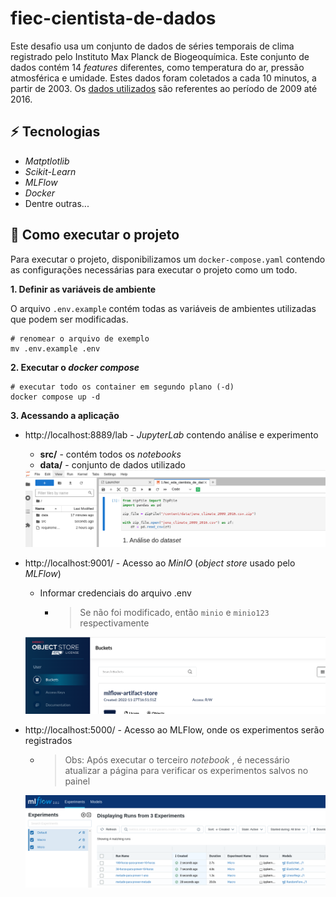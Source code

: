 # fiec-cientista-de-dados

Este desafio usa um conjunto de dados de séries temporais de clima registrado pelo Instituto Max
Planck de Biogeoquímica. Este conjunto de dados contém 14 *features* diferentes, como temperatura do ar, pressão atmosférica e umidade. Estes dados foram coletados a cada 10 minutos, a partir de 2003. Os [dados utilizados](https://storage.googleapis.com/tensorflow/tf-keras-datasets/jena_climate_2009_2016.csv.zip) são referentes ao período de 2009 até 2016.



##  :zap: **Tecnologias**

- *Matptlotlib*
- *Scikit-Learn*
- *MLFlow*
- *Docker*
- Dentre outras...

## :hammer: Como executar o projeto

Para executar o projeto, disponibilizamos um  `docker-compose.yaml` contendo as configurações necessárias para executar o projeto como um todo.

**1. Definir as variáveis de ambiente**

O arquivo  `.env.example`  contém todas as variáveis de ambientes utilizadas que podem ser modificadas.

```shell
# renomear o arquivo de exemplo
mv .env.example .env
```

**2. Executar o *docker compose***

```shell
# executar todo os container em segundo plano (-d)
docker compose up -d
```

**3. Acessando a aplicação**

- http://localhost:8889/lab - *JupyterLab* contendo análise e experimento

  - **src/** - contém todos os *notebooks*
  - **data/** - conjunto de dados utilizado

  <img src="./imgs/image-20221127135856785.png" alt="image-20221127135856785" style="zoom: 80%;" />

- http://localhost:9001/ - Acesso ao *MinIO* (*object store* usado pelo *MLFlow*)

  - Informar credenciais do arquivo .env 

    - > Se não foi modificado, então `minio` e `minio123` respectivamente

  <img src="./imgs/image-20221127140306042.png" alt="image-20221127140306042" style="zoom:80%;" />

- http://localhost:5000/ - Acesso ao MLFlow, onde os experimentos serão registrados 

  - > Obs: Após executar o terceiro *notebook* , é necessário atualizar a página para verificar os experimentos salvos no painel

  <img src="./imgs/Dockerfile-MLFlow" alt="image-20221127141346525" style="zoom:80%;" />
  
  
